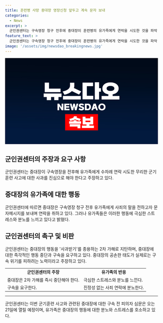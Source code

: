 ```yaml
---
title: 훈련병 사망 중대장 영장신청 앞두고 계속 문자 보내
categories:
  - News
excerpt: >
  군인권센터는 구속영장 청구 전후에 중대장이 훈련병의 유가족에게 연락을 시도한 것을 파악, 2차 가해로 비판했다. 중대장은 구속영장 신청을 앞세우며 사죄 문자를 보내고 있지만, 이는 구속 위기 회피 의심을 사며 진정성 없는 행동으로 여겨졌다. 유가족은 중대장의 행동으로 스트레스와 분노를 느끼고 있으며, 군인권센터는 가해자들을 반드시 구속해야 한다고 주장했다. 중대장과 부중대장에 대한 구속 전 피의자 심문은 21일에 열릴 예정이다. (문단 요약)
feature_text: >
  군인권센터는 구속영장 청구 전후에 중대장이 훈련병의 유가족에게 연락을 시도한 것을 파악, 2차 가해로 비판했다. 중대장은 구속영장 신청을 앞세우며 사죄 문자를 보내고 있지만, 이는 구속 위기 회피 의심을 사며 진정성 없는 행동으로 여겨졌다. 유가족은 중대장의 행동으로 스트레스와 분노를 느끼고 있으며, 군인권센터는 가해자들을 반드시 구속해야 한다고 주장했다. 중대장과 부중대장에 대한 구속 전 피의자 심문은 21일에 열릴 예정이다. (문단 요약)
image: '/assets/img/newsdao_breakingnews.jpg'
---
```


<p><img src="/assets/img/newsdao_breakingnews.jpg" alt="firstkoreanews 속보" /></p>

<h2 data-ke-size="size26">군인권센터의 주장과 요구 사항</h2>

<p data-ke-size="size16">군인권센터는 중대장이 구속영장을 전후해 유가족에게 수차례 연락 시도한 무리한 군기훈련 사고에 대한 사과를 진심으로 해야 한다고 주장하고 있다.</p>

<h2 data-ke-size="size26">중대장의 유가족에 대한 행동</h2>

<p data-ke-size="size16">군인권센터에 따르면 중대장은 구속영장 청구 전후 유가족에게 사죄의 말을 전하고자 문자메시지를 보내며 연락을 취하고 있다. 그러나 유가족들은 이러한 행동에 극심한 스트레스와 분노를 느끼고 있다고 밝혔다.</p>

<h2 data-ke-size="size26">군인권센터의 촉구 및 비판</h2>

<p data-ke-size="size16">군인권센터는 중대장의 행동을 '사과받기'를 종용하는 2차 가해로 지탄하며, 중대장에 대한 즉각적인 행동 중단과 구속을 요구하고 있다. 중대장의 공손한 태도가 실제로는 구속 위기를 피하려는 노력이라고 주장하고 있다.</p>

<table>
  <tr>
    <td style="text-align: center; height: 17px;"><b>군인권센터의 주장</b></td>
    <td style="text-align: center; height: 17px;"><b>유가족의 반응</b></td>
  </tr>
  <tr>
    <td>중대장은 2차 가해를 즉시 중단해야 한다.</td>
    <td>극심한 스트레스와 분노를 느낀다.</td>
  </tr>
  <tr>
    <td>구속을 요구한다.</td>
    <td>진정성 없는 사죄 연락에 분노한다.</td>
  </tr>
</table>

<hr>

<p data-ke-size="size16">군인권센터는 이번 군기훈련 사고와 관련된 중대장에 대한 구속 전 피의자 심문은 오는 21일에 열릴 예정이며, 유가족은 중대장의 행동에 대한 분노와 스트레스를 호소하고 있다.</p>

